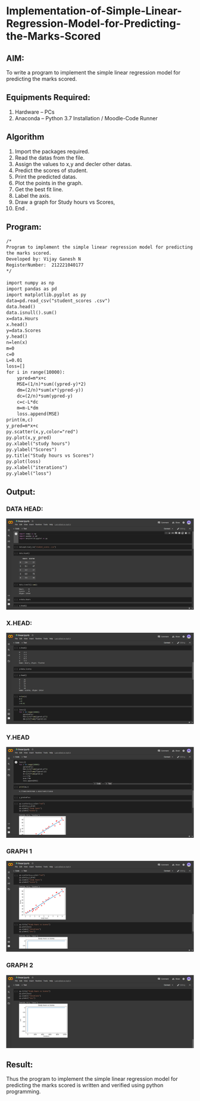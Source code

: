 # Implementation-of-Simple-Linear-Regression-Model-for-Predicting-the-Marks-Scored

## AIM:
To write a program to implement the simple linear regression model for predicting the marks scored.

## Equipments Required:
1. Hardware – PCs
2. Anaconda – Python 3.7 Installation / Moodle-Code Runner

## Algorithm
1. Import the packages required.
2. Read the datas from the file.
3. Assign the values to x,y and decler other datas.
4. Predict the scores of student.
5. Print the predicted datas.
6. Plot the points in the graph.
7. Get the best fit line.
8. Label the axis.
9. Draw a graph for Study hours vs Scores,
10. End .

## Program:
```
/*
Program to implement the simple linear regression model for predicting the marks scored.
Developed by: Vijay Ganesh N
RegisterNumber:  212221040177
*/

import numpy as np
import pandas as pd
import matplotlib.pyplot as py
data=pd.read_csv("student_scores .csv")
data.head()
data.isnull().sum()
x=data.Hours
x.head()
y=data.Scores
y.head()
n=len(x)
m=0
c=0
L=0.01
loss=[]
for i in range(10000):
    ypred=m*x+c
    MSE=(1/n)*sum((ypred-y)*2)
    dm=(2/n)*sum(x*(ypred-y))
    dc=(2/n)*sum(ypred-y)
    c=c-L*dc
    m=m-L*dm
    loss.append(MSE)
print(m,c)
y_pred=m*x+c
py.scatter(x,y,color="red")
py.plot(x,y_pred)
py.xlabel("study hours")
py.ylabel("Scores")
py.title("Study hours vs Scores")
py.plot(loss)
py.xlabel("iterations")
py.ylabel("loss")

```

## Output:
### DATA HEAD:
![output](https://github.com/vijayganeshn96/Implementation-of-Simple-Linear-Regression-Model-for-Predicting-the-Marks-Scored/blob/main/exp1.png)
### X.HEAD:
![output](https://github.com/vijayganeshn96/Implementation-of-Simple-Linear-Regression-Model-for-Predicting-the-Marks-Scored/blob/main/Screenshot%202022-05-02%20114349.png)
### Y.HEAD
![output](https://github.com/vijayganeshn96/Implementation-of-Simple-Linear-Regression-Model-for-Predicting-the-Marks-Scored/blob/main/Screenshot%202022-05-02%20114428.png)
### GRAPH 1
![output](https://github.com/vijayganeshn96/Implementation-of-Simple-Linear-Regression-Model-for-Predicting-the-Marks-Scored/blob/main/Screenshot%202022-05-02%20114502.png)
### GRAPH 2
![output](https://github.com/vijayganeshn96/Implementation-of-Simple-Linear-Regression-Model-for-Predicting-the-Marks-Scored/blob/main/Screenshot%202022-05-02%20114535.png)
## Result:
Thus the program to implement the simple linear regression model for predicting the marks scored is written and verified using python programming.
